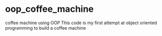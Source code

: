 # oop_coffee_machine
coffee machine using OOP
This code is my first attempt at object oriented programming to build a coffee machine 
